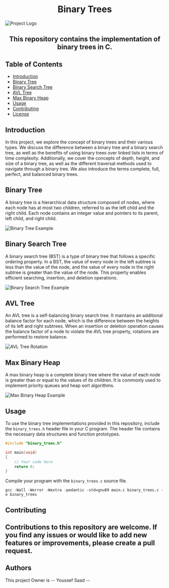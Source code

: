 
<p align="center">
  <h1 align="center">Binary Trees</h1>
  <img src="https://blog.penjee.com/wp-content/uploads/2015/11/binary-search-tree-sorted-array-animation.gif" alt="Project Logo">
  <h2 align="center">This repository contains the implementation of binary trees in C.</h2>
</p>

## Table of Contents

- [Introduction](#introduction)
- [Binary Tree](#binary-tree)
- [Binary Search Tree](#binary-search-tree)
- [AVL Tree](#avl-tree)
- [Max Binary Heap](#max-binary-heap)
- [Usage](#usage)
- [Contributing](#contributing)
- [License](#license)

## Introduction

In this project, we explore the concept of binary trees and their various types. We discuss the difference between a binary tree and a binary search tree, as well as the benefits of using binary trees over linked lists in terms of time complexity. Additionally, we cover the concepts of depth, height, and size of a binary tree, as well as the different traversal methods used to navigate through a binary tree. We also introduce the terms complete, full, perfect, and balanced binary trees.

## Binary Tree

A binary tree is a hierarchical data structure composed of nodes, where each node has at most two children, referred to as the left child and the right child. Each node contains an integer value and pointers to its parent, left child, and right child.

![Binary Tree Example](https://blog.penjee.com/wp-content/uploads/2015/11/binary-search-tree-insertion-animation.gif)

## Binary Search Tree

A binary search tree (BST) is a type of binary tree that follows a specific ordering property. In a BST, the value of every node in the left subtree is less than the value of the node, and the value of every node in the right subtree is greater than the value of the node. This property enables efficient searching, insertion, and deletion operations.

![Binary Search Tree Example](https://d18l82el6cdm1i.cloudfront.net/uploads/jxTW76g4MR-traversal.gif)

## AVL Tree

An AVL tree is a self-balancing binary search tree. It maintains an additional balance factor for each node, which is the difference between the heights of its left and right subtrees. When an insertion or deletion operation causes the balance factor of a node to violate the AVL tree property, rotations are performed to restore balance.

![AVL Tree Rotation](https://wkdtjsgur100.github.io/images/posts/rotation.gif)

## Max Binary Heap

A max binary heap is a complete binary tree where the value of each node is greater than or equal to the values of its children. It is commonly used to implement priority queues and heap sort algorithms.

![Max Binary Heap Example](https://esstudio.site/uploads/binaryheap.png)

## Usage

To use the binary tree implementations provided in this repository, include the `binary_trees.h` header file in your C program. The header file contains the necessary data structures and function prototypes.

```c
#include "binary_trees.h"

int main(void)
{
    // Your code here
    return 0;
}
```

Compile your program with the `binary_trees.c` source file.

```
gcc -Wall -Werror -Wextra -pedantic -std=gnu89 main.c binary_trees.c -o binary_trees
```

## Contributing

Contributions to this repository are welcome. If you find any issues or would like to add new features or improvements, please create a pull request.
------------------------------------------------------------------------------------------------------

## Authors
This project Owner is -- Youssef Saad --